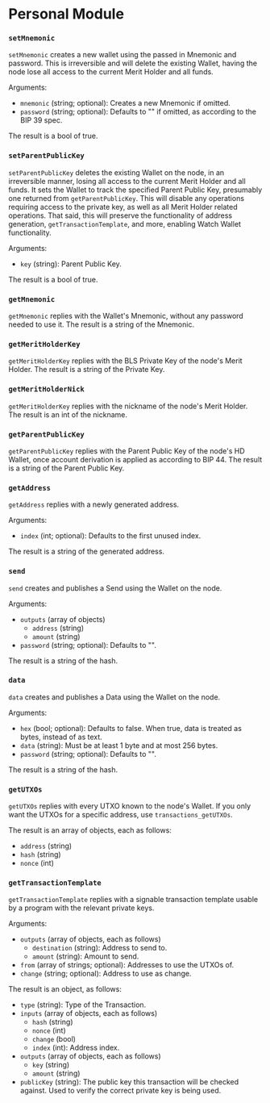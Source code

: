 # Personal Module

### `setMnemonic`

`setMnemonic` creates a new wallet using the passed in Mnemonic and password. This is irreversible and will delete the existing Wallet, having the node lose all access to the current Merit Holder and all funds.

Arguments:
- `mnemonic` (string; optional): Creates a new Mnemonic if omitted.
- `password` (string; optional): Defaults to "" if omitted, as according to the BIP 39 spec.

The result is a bool of true.

### `setParentPublicKey`

`setParentPublicKey` deletes the existing Wallet on the node, in an irreversible manner, losing all access to the current Merit Holder and all funds. It sets the Wallet to track the specified Parent Public Key, presumably one returned from `getParentPublicKey`. This will disable any operations requiring access to the private key, as well as all Merit Holder related operations. That said, this will preserve the functionality of address generation, `getTransactionTemplate`, and more, enabling Watch Wallet functionality.

Arguments:
- `key` (string): Parent Public Key.

The result is a bool of true.

### `getMnemonic`

`getMnemonic` replies with the Wallet's Mnemonic, without any password needed to use it. The result is a string of the Mnemonic.

### `getMeritHolderKey`

`getMeritHolderKey` replies with the BLS Private Key of the node's Merit Holder. The result is a string of the Private Key.

### `getMeritHolderNick`

`getMeritHolderKey` replies with the nickname of the node's Merit Holder. The result is an int of the nickname.

### `getParentPublicKey`

`getParentPublicKey` replies with the Parent Public Key of the node's HD Wallet, once account derivation is applied as according to BIP 44. The result is a string of the Parent Public Key.

### `getAddress`

`getAddress` replies with a newly generated address.

Arguments:
- `index` (int; optional): Defaults to the first unused index.

The result is a string of the generated address.

### `send`

`send` creates and publishes a Send using the Wallet on the node.

Arguments:
- `outputs` (array of objects)
  - `address` (string)
  - `amount`  (string)
- `password` (string; optional): Defaults to "".

The result is a string of the hash.

### `data`

`data` creates and publishes a Data using the Wallet on the node.

Arguments:
- `hex`      (bool; optional):   Defaults to false. When true, data is treated as bytes, instead of as text.
- `data`     (string):           Must be at least 1 byte and at most 256 bytes.
- `password` (string; optional): Defaults to "".

The result is a string of the hash.

### `getUTXOs`

`getUTXOs` replies with every UTXO known to the node's Wallet. If you only want the UTXOs for a specific address, use `transactions_getUTXOs`.

The result is an array of objects, each as follows:
- `address` (string)
- `hash`    (string)
- `nonce`   (int)

### `getTransactionTemplate`

`getTransactionTemplate` replies with a signable transaction template usable by a program with the relevant private keys.

Arguments:
- `outputs` (array of objects, each as follows)
  - `destination` (string): Address to send to.
  - `amount`      (string): Amount to send.
- `from`   (array of strings; optional): Addresses to use the UTXOs of.
- `change` (string; optional):           Address to use as change.

The result is an object, as follows:
- `type`   (string): Type of the Transaction.
- `inputs` (array of objects, each as follows)
  - `hash`   (string)
  - `nonce`  (int)
  - `change` (bool)
  - `index`  (int): Address index.
- `outputs` (array of objects, each as follows)
  - `key`    (string)
  - `amount` (string)
- `publicKey` (string): The public key this transaction will be checked against. Used to verify the correct private key is being used.
